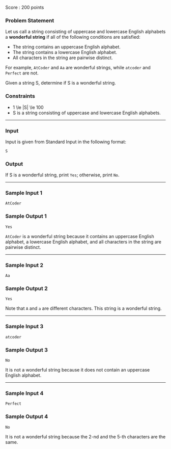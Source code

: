 Score : 200 points

### Problem Statement

Let us call a string consisting of uppercase and lowercase English alphabets a **wonderful string** if all of the following conditions are satisfied:

* The string contains an uppercase English alphabet.
* The string contains a lowercase English alphabet.
* All characters in the string are pairwise distinct.

For example, `AtCoder` and `Aa` are wonderful strings, while `atcoder` and `Perfect` are not.

Given a string S, determine if S is a wonderful string.

### Constraints

* 1 \le |S| \le 100
* S is a string consisting of uppercase and lowercase English alphabets.

---

### Input

Input is given from Standard Input in the following format:

```
S
```

### Output

If S is a wonderful string, print `Yes`; otherwise, print `No`.

---

### Sample Input 1

```
AtCoder
```

### Sample Output 1

```
Yes
```

`AtCoder` is a wonderful string because it contains an uppercase English alphabet, a lowercase English alphabet, and all characters in the string are pairwise distinct.

---

### Sample Input 2

```
Aa
```

### Sample Output 2

```
Yes
```

Note that `A` and `a` are different characters. This string is a wonderful string.

---

### Sample Input 3

```
atcoder
```

### Sample Output 3

```
No
```

It is not a wonderful string because it does not contain an uppercase English alphabet.

---

### Sample Input 4

```
Perfect
```

### Sample Output 4

```
No
```

It is not a wonderful string because the 2-nd and the 5-th characters are the same.